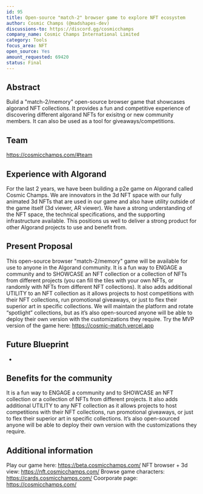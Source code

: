 ```yaml
---
id: 95
title: Open-source "match-2" browser game to explore NFT ecosystem
author: Cosmic Champs (@madshapes-dev)
discussions-to: https://discord.gg/cosmicchamps
company_name: Cosmic Champs International Limited
category: Tools
focus_area: NFT
open_source: Yes
amount_requested: 69420
status: Final
---
```


## Abstract
Build a "match-2/memory" open-source browser game that showcases algorand NFT collections. It provides a fun and competitive experience of discovering different algorand NFTs for exisitng or new community members. It can also be used as a tool for giveaways/competitions.
## Team
https://cosmicchamps.com/#team

## Experience with Algorand
For the last 2 years, we have been building a p2e game on Algorand called Cosmic Champs. We are innovators in the 3d NFT space with our fully animated 3d NFTs that are used in our game and also have utility outside of the game itself (3d viewer, AR viewer).
We have a strong understanding of the NFT space, the technical specifications, and the supporting infrastructure available. This positions us well to deliver a strong product for other Algorand projects to use and benefit from.

## Present Proposal
This open-source browser "match-2/memory" game will be available for use to anyone in the Algorand community. It is a fun way to ENGAGE a community and to SHOWCASE an NFT collection or a collection of NFTs from different projects (you can fill the tiles with your own NFTs, or randomly with NFTs from different NFT collections). It also adds additional UTILITY to an NFT collection as it allows projects to host competitions with their NFT collections, run promotional giveaways, or just to flex their superior art in specific collections. We will maintain the platform and rotate “spotlight” collections, but as it’s also open-sourced anyone will be able to deploy their own version with the customizations they require. Try the MVP version of the game here:  https://cosmic-match.vercel.app 
## Future Blueprint
-

## Benefits for the community
It is a fun way to ENGAGE a community and to SHOWCASE an NFT collection or a collection of NFTs from different projects. It also adds additional UTILITY to any NFT collection as it allows projects to host competitions with their NFT collections, run promotional giveaways, or just to flex their superior art in specific collections. It’s also open-sourced anyone will be able to deploy their own version with the customizations they require. 

## Additional information
Play our game here: <a href="https://beta.cosmicchamps.com/">https://beta.cosmicchamps.com/</a>
NFT browser + 3d view: <a href="https://nft.cosmicchamps.com/">https://nft.cosmicchamps.com/</a>
Browse game characters: <a href="https://cards.cosmicchamps.com/">https://cards.cosmicchamps.com/</a>
Coorporate page: <a href="https://cosmicchamps.com/">https://cosmicchamps.com/</a>
